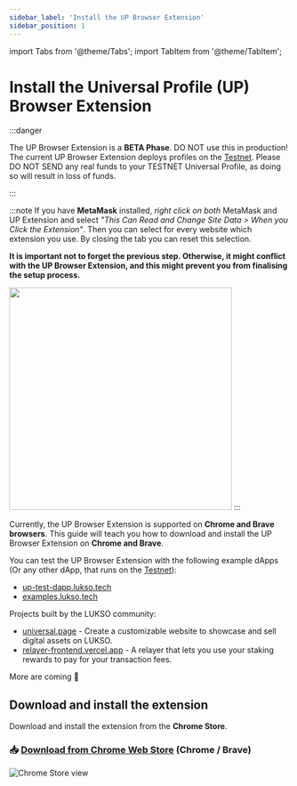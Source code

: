 ```yaml
---
sidebar_label: 'Install the UP Browser Extension'
sidebar_position: 1
---
```


import Tabs from '@theme/Tabs';
import TabItem from '@theme/TabItem';

# Install the Universal Profile (UP) Browser Extension

:::danger

The UP Browser Extension is a **BETA Phase**. DO NOT use this in production!
The current UP Browser Extension deploys profiles on the [Testnet](http://docs.lukso.tech/networks/testnet/parameters). Please DO NOT SEND any real funds to your TESTNET Universal Profile, as doing so will result in loss of funds.

:::

:::note
If you have **MetaMask** installed, _right click on both_ MetaMask and UP Extension and select _"This Can Read and Change Site Data > When you Click the Extension"_. Then you can select for every website which extension you use. By closing the tab you can reset this selection.

**It is important not to forget the previous step. Otherwise, it might conflict with the UP Browser Extension, and this might prevent you from finalising the setup process.**

<img width="400" src="https://user-images.githubusercontent.com/232662/192822200-392b19f1-321b-4a59-928a-f71876bec6f3.png" />
:::

Currently, the UP Browser Extension is supported on **Chrome and Brave browsers**. This guide will teach you how to download and install the UP Browser Extension on **Chrome and Brave**.

You can test the UP Browser Extension with the following example dApps (Or any other dApp, that runs on the [Testnet](http://docs.lukso.tech/networks/testnet/parameters)):

- [up-test-dapp.lukso.tech](https://up-test-dapp.lukso.tech)
- [examples.lukso.tech](https://examples.lukso.tech)

Projects built by the LUKSO community:

- [universal.page](https://universal.page/) - Create a customizable website to showcase and sell digital assets on
  LUKSO.
- [relayer-frontend.vercel.app](https://relayer-frontend.vercel.app/) - A relayer that lets you use your staking rewards to pay for your transaction fees.

More are coming 🚀

## Download and install the extension

Download and install the extension from the **Chrome Store**.

### :inbox_tray: **[Download from Chrome Web Store](https://chrome.google.com/webstore/detail/universal-profiles/abpickdkkbnbcoepogfhkhennhfhehfn) (Chrome / Brave)**

![Chrome Store view](/img/extension/chrome-store.png)
